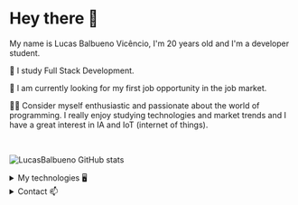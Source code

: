 # Hey there 👋

My name is Lucas Balbueno Vicêncio, I'm 20 years old and I'm a developer student.

📖 I study Full Stack Development.

💼 I am currently looking for my first job opportunity in the job market.

🙋‍♂️ Consider myself enthusiastic and passionate about the world of programming. I really enjoy studying technologies and market trends and I have a great interest in IA and IoT (internet of things).

<br>

![LucasBalbueno GitHub stats](https://github-readme-stats.vercel.app/api?username=LucasBalbueno&show_icons=true&theme=dracula)
<!--![LucasBalbueno Github Summaty](https://github-profile-summary-cards.vercel.app/api/cards/profile-details?username=LucasBalbueno&theme=dracula)-->

<details>
  <summary>My technologies 🖥</summary>

## My technologies

##### Software development :
![HTML](https://img.shields.io/badge/HTML5-E34F26?style=for-the-badge&logo=html5&logoColor=white)
![CSS](https://img.shields.io/badge/CSS3-1572B6?style=for-the-badge&logo=css3&logoColor=white)
![JS](https://img.shields.io/badge/JavaScript-323330?style=for-the-badge&logo=javascript&logoColor=F7DF1E)
![GIT](https://img.shields.io/badge/GIT-E44C30?style=for-the-badge&logo=git&logoColor=white)
![GITHUB](https://img.shields.io/badge/GitHub-100000?style=for-the-badge&logo=github&logoColor=white)
![NODEJS](https://img.shields.io/badge/Node%20js-339933?style=for-the-badge&logo=nodedotjs&logoColor=white)
![BOOTSTRAP](https://img.shields.io/badge/Bootstrap-563D7C?style=for-the-badge&logo=bootstrap&logoColor=white)

##### Tools and IDE :
![VSCODE](https://img.shields.io/badge/VSCode-0078D4?style=for-the-badge&logo=visual%20studio%20code&logoColor=white)
![VERCEL](https://img.shields.io/badge/Vercel-000000?style=for-the-badge&logo=vercel&logoColor=white)
![GITHUBPAGES](https://img.shields.io/badge/GitHub%20Pages-222222?style=for-the-badge&logo=GitHub%20Pages&logoColor=white)

##### Design and UX/Ui Knowledge:
![ILLUSTRATOR](https://img.shields.io/badge/Adobe%20Illustrator-FF9A00?style=for-the-badge&logo=adobe%20illustrator&logoColor=white)
![PHOTOSHOP](https://img.shields.io/badge/Adobe%20Photoshop-31A8FF?style=for-the-badge&logo=Adobe%20Photoshop&logoColor=black)
![PREMIERE](https://img.shields.io/badge/Adobe%20Premiere%20Pro-9999FF?style=for-the-badge&logo=Adobe%20Premiere%20Pro&logoColor=white)
![FIGMA](https://img.shields.io/badge/Figma-F24E1E?style=for-the-badge&logo=figma&logoColor=white)

</details>

<details>
  <summary>Contact 📫</summary>
    
## Contact 
<a href="https://www.linkedin.com/in/lucasbalbuenovicencio"><img src="https://img.shields.io/badge/LinkedIn-0077B5?style=for-the-badge&logo=linkedin&logoColor=white">
<!--https://img.shields.io/badge/Portfolio-255E63?style=for-the-badge&logo=About.me&logoColor=white-->

</details>




<!--
**LucasBalbueno/LucasBalbueno** is a ✨ _special_ ✨ repository because its `README.md` (this file) appears on your GitHub profile.

Here are some ideas to get you started:

- 🔭 I’m currently working on ...
- 🌱 I’m currently learning ...
- 👯 I’m looking to collaborate on ...
- 🤔 I’m looking for help with ...
- 💬 Ask me about ...
- 📫 How to reach me: ...
- 😄 Pronouns: ...
- ⚡ Fun fact: ...
-->
